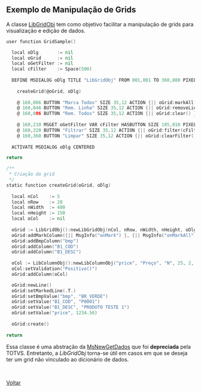 ## Exemplo de Manipulação de Grids

A classe [LibGridObj](#) tem como objetivo facilitar a manipulação de grids para visualização e edição de dados.

```go
user function GridSample()

  local oDlg       := nil
  local oGrid      := nil
  local oGetFilter := nil
  local cFilter	   := Space(500)			
		
  DEFINE MSDIALOG oDlg TITLE "LibGridObj" FROM 001,001 TO 360,800 PIXEL OF oMainWnd
		
    createGrid(@oGrid, oDlg)	
    
    @ 160,006 BUTTON "Marca Todos" SIZE 35,12 ACTION {|| oGrid:markAll() } PIXEL OF oDlg
    @ 160,046 BUTTON "Rem. Linha" SIZE 35,12 ACTION {|| oGrid:removeLine() } PIXEL OF oDlg
    @ 160,086 BUTTON "Rem. Todos" SIZE 35,12 ACTION {|| oGrid:clear() } PIXEL OF oDlg
    
    @ 160,210 MSGET oGetFilter VAR cFilter HASBUTTON SIZE 105,010 PIXEL OF oDlg
    @ 160,320 BUTTON "Filtrar" SIZE 35,12 ACTION {|| oGrid:filter(cFilter) } PIXEL OF oDlg
    @ 160,360 BUTTON "Limpar" SIZE 35,12 ACTION {|| oGrid:clearFilter() } PIXEL OF oDlg
							
  ACTIVATE MSDIALOG oDlg CENTERED	

return

/**
 * Criação do grid
 */
static function createGrid(oGrid, oDlg)
	
  local nCol    := 5
  local nRow    := 20
  local nWidth  := 400
  local nHeight := 150
  local oCol    := nil
	
  oGrid := LibGridObj():newLibGridObj(nCol, nRow, nWidth, nHeight, oDlg)	
  oGrid:addMarkColumn({|| MsgInfo("onMark") }, {|| MsgInfo("onMarkAll"), oDlg:refresh() })	
  oGrid:addBmpColumn("bmp")	
  oGrid:addColumn("B1_COD")	
  oGrid:addColumn("B1_DESC")
	
  oCol := LibColumnObj():newLibColumnObj("price", "Preço", "N", 25, 2, "@E 999,999,999.99")
  oCol:setValidation("Positivo()")
  oGrid:addColumn(oCol)

  oGrid:newLine()
  oGrid:setMarkedLine(.T.)
  oGrid:setBmpValue("bmp", "BR_VERDE")     
  oGrid:setValue("B1_COD", "P0001")
  oGrid:setValue("B1_DESC", "PRODUTO TESTE 1")
  oGrid:setValue("price", 1234.56)
	
  oGrid:create()
	
return
```

Essa classe é uma abstração da [MsNewGetDados](https://tdn.totvs.com/display/framework/MsNewGetDados) que foi **depreciada** pela TOTVS.
Entretanto, a *LibGridObj* torna-se útil em casos em que se deseja ter um grid não vinculado ao dicionário de dados.

<br/>

[Voltar](../index)